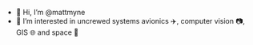 - 👋 Hi, I’m @mattmyne
- 👀 I’m interested in uncrewed systems avionics ✈️, computer vision 📷, GIS 🌐 and space 🌙
